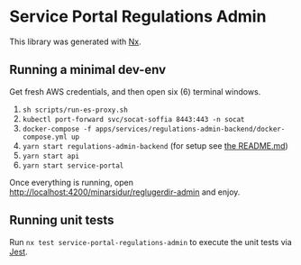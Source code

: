 # Service Portal Regulations Admin

This library was generated with [Nx](https://nx.dev).

## Running a minimal dev-env

Get fresh AWS credentials, and then open six (6) terminal windows.

1. `sh scripts/run-es-proxy.sh`
2. `kubectl port-forward svc/socat-soffia 8443:443 -n socat`
3. `docker-compose -f apps/services/regulations-admin-backend/docker-compose.yml up`
4. `yarn start regulations-admin-backend` (for setup see [the README.md](../../services/../../apps/services/regulations-admin-backend/Readme.md))
5. `yarn start api`
6. `yarn start service-portal`

Once everything is running, open <http://localhost:4200/minarsidur/reglugerdir-admin> and enjoy.

## Running unit tests

Run `nx test service-portal-regulations-admin` to execute the unit tests via [Jest](https://jestjs.io).
